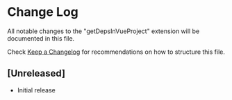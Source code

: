 # Change Log

All notable changes to the "getDepsInVueProject" extension will be documented in this file.

Check [Keep a Changelog](http://keepachangelog.com/) for recommendations on how to structure this file.

## [Unreleased]

- Initial release